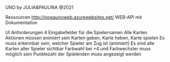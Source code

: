 UNO by JULIA&PAULINA @2021

Ressourcen
http://nowaunoweb.azurewebsites.net/
WEB-API mit Dokumentation

UI Anforderungen
4 Eingabefelder für die Spielernamen
Alle Karten Aktionen müssen animiert sein
Karten geben, Karte heben, Karte spielen
Es muss erkennbar sein, welcher Spieler am Zug ist (animiert)
Es sind alle Karten aller Spieler sichtbar
Farbwahl bei +4 und Farbwechsler muss möglich sein
Punktezahl der Spielenden muss angezeigt werden







